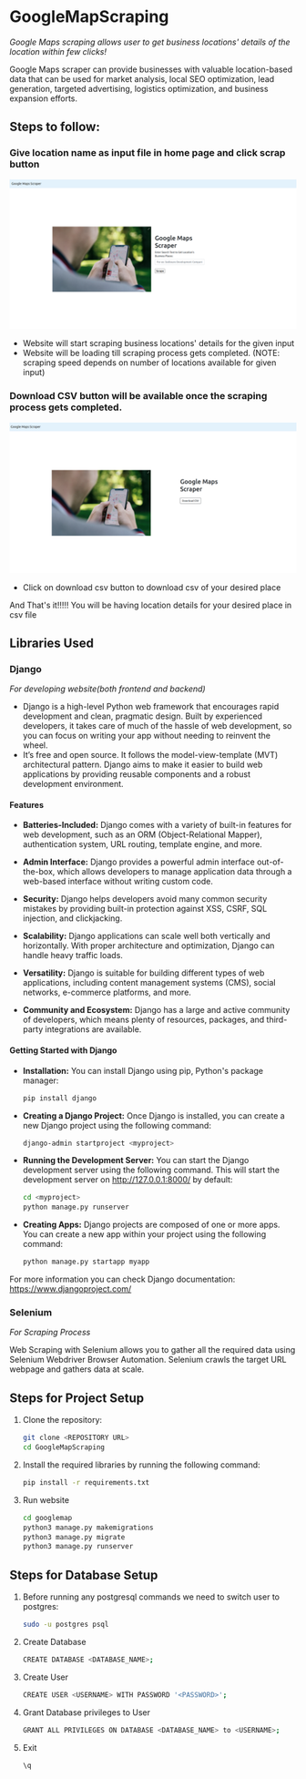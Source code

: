 # GoogleMapScraping
*Google Maps scraping allows user to get business locations' details of the location within few clicks!*

Google Maps scraper can provide businesses with valuable location-based data that can be used for market analysis, local SEO optimization, lead generation, targeted advertising, logistics optimization, and business expansion efforts. 

## Steps to follow:
### Give location name as input file in home page and click scrap button
![Home Page](<googlemap/maps/static/Screenshot from 2024-02-09 13-11-38.png>)
-  Website will start scraping business locations' details for the given input 
- Website will be loading till scraping process gets completed. (NOTE: scraping speed depends on number of locations available for given input)

### Download CSV button will be available once the scraping process gets completed.
![CSV Download Page](<googlemap/maps/static/Screenshot from 2024-02-09 13-19-03.png>)
- Click on download csv button to download csv of your desired place

And That's it!!!!! You will be having location details for your desired place in csv file

## Libraries Used

### Django
*For developing website(both frontend and backend)*

- Django is a high-level Python web framework that encourages rapid development and clean, pragmatic design. Built by experienced developers, it takes care of much of the hassle of web development, so you can focus on writing your app without needing to reinvent the wheel. 
- It’s free and open source. It follows the model-view-template (MVT) architectural pattern. Django aims to make it easier to build web applications by providing reusable components and a robust development environment.

#### Features

- **Batteries-Included:** Django comes with a variety of built-in features for web development, such as an ORM (Object-Relational Mapper), authentication system, URL routing, template engine, and more.

- **Admin Interface:** Django provides a powerful admin interface out-of-the-box, which allows developers to manage application data through a web-based interface without writing custom code.

- **Security:** Django helps developers avoid many common security mistakes by providing built-in protection against XSS, CSRF, SQL injection, and clickjacking.

- **Scalability:** Django applications can scale well both vertically and horizontally. With proper architecture and optimization, Django can handle heavy traffic loads.

- **Versatility:** Django is suitable for building different types of web applications, including content management systems (CMS), social networks, e-commerce platforms, and more.

- **Community and Ecosystem:** Django has a large and active community of developers, which means plenty of resources, packages, and third-party integrations are available.

#### Getting Started with Django
- **Installation:** You can install Django using pip, Python's package manager:
    ```bash
    pip install django
- **Creating a Django Project:** Once Django is installed, you can create a new Django project using the following command:
    ```bash
    django-admin startproject <myproject>
- **Running the Development Server:** You can start the Django development server using the following command. This will start the development server on http://127.0.0.1:8000/ by default:
    ```bash
    cd <myproject>
    python manage.py runserver
- **Creating Apps:** Django projects are composed of one or more apps. You can create a new app within your project using the following command:
    ```bash
    python manage.py startapp myapp

For more information you can check Django documentation:
 https://www.djangoproject.com/ 
### Selenium
*For Scraping Process*

Web Scraping with Selenium allows you to gather all the required data using Selenium Webdriver Browser Automation. Selenium crawls the target URL webpage and gathers data at scale. 

## Steps for Project Setup
1. Clone the repository:
    ```bash
    git clone <REPOSITORY URL>
    cd GoogleMapScraping
2. Install the required libraries by running the following command:

   ```bash
   pip install -r requirements.txt
3. Run website
    ```bash  
    cd googlemap
    python3 manage.py makemigrations
    python3 manage.py migrate
    python3 manage.py runserver

## Steps for Database Setup
1. Before running any postgresql commands we need to switch user to postgres:
    ```bash
    sudo -u postgres psql
2. Create Database
    ```bash
   CREATE DATABASE <DATABASE_NAME>;
3. Create User
   ```bash
   CREATE USER <USERNAME> WITH PASSWORD '<PASSWORD>';
4. Grant Database privileges to User
    ```bash  
    GRANT ALL PRIVILEGES ON DATABASE <DATABASE_NAME> to <USERNAME>;
5. Exit
    ```bash
    \q
